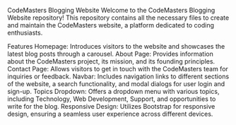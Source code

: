 CodeMasters Blogging Website
Welcome to the CodeMasters Blogging Website repository! This repository contains all the necessary files to create and maintain the CodeMasters website, a platform dedicated to coding enthusiasts.

Features
Homepage: Introduces visitors to the website and showcases the latest blog posts through a carousel.
About Page: Provides information about the CodeMasters project, its mission, and its founding principles.
Contact Page: Allows visitors to get in touch with the CodeMasters team for inquiries or feedback.
Navbar: Includes navigation links to different sections of the website, a search functionality, and modal dialogs for user login and sign-up.
Topics Dropdown: Offers a dropdown menu with various topics, including Technology, Web Development, Support, and opportunities to write for the blog.
Responsive Design: Utilizes Bootstrap for responsive design, ensuring a seamless user experience across different devices.
